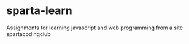 # sparta-learn
Assignments for learning javascript and web programming from a site spartacodingclub
